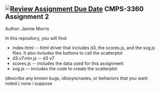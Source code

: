 [![Review Assignment Due Date](https://classroom.github.com/assets/deadline-readme-button-24ddc0f5d75046c5622901739e7c5dd533143b0c8e959d652212380cedb1ea36.svg)](https://classroom.github.com/a/WWMx_a7c)
CMPS-3360 Assignment 2
------------

Author: Jaimie Morris



In this repository, you will find:

* index.html -- html driver that includes d3, the scores.js, and the svg.js files. It also includes the buttons to call the scatterplot
* d3.v7.min.js  -- d3 v7
* scores.js -- includes the data used for this assignment
* svg.js -- includes the code to create the scatterplot


(describe any known bugs, idiosyncrasies, or behaviors that you want noted.)
none i suppose

